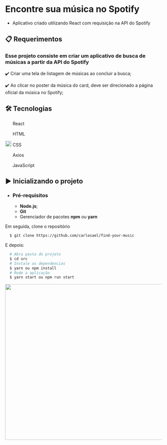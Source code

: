 # Encontre sua música no Spotify

- Aplicativo criado utilizando React com requisição na API do Spotify

## 📋 Requerimentos

### Esse projeto consiste em criar um aplicativo de busca de músicas a partir da API do Spotify

✔️ Criar uma tela de listagem de músicas ao concluir a busca;

✔️ Ao clicar no poster da música do card, deve ser direcionado a página oficial da música no Spotify;

## 🛠 Tecnologias

<img src="https://upload.wikimedia.org/wikipedia/commons/thumb/a/a7/React-icon.svg/1200px-React-icon.svg.png" width="20" height="16" /> React

<img src="https://image.flaticon.com/icons/png/512/732/732212.png" width="20" height="16" /> HTML

<img src="https://www.pinclipart.com/picdir/middle/175-1759459_eng-a-med-kamel-frameworks-css-css-logo.png" width="20" height="18" /> CSS

<img src="https://user-images.githubusercontent.com/8939680/57233882-20344080-6fe5-11e9-9086-d20a955bed59.png" width="16" height="16" /> &nbsp;Axios

<img src="https://www.kindpng.com/picc/m/67-678384_transparent-javascript-icon-png-png-download.png" width="16" height="16" /> &nbsp;JavaScript

## ▶️ Inicializando o projeto

- ### **Pré-requisitos**

  - **Node.js**;
  - **Git**
  - Gerenciador de pacotes **npm** ou **yarn**

Em seguida, clone o repositório

```sh
  $ git clone https://github.com/carlosael/find-your-music
```

E depois:

```sh
  # Abra pasta do projeto
  $ cd src
  # Instale as dependencias
  $ yarn ou npm install
  # Rode a aplicação
  $ yarn start ou npm run start
```

<img src="https://i.imgur.com/CDVINF7.gif" width="1000" height="500" />
